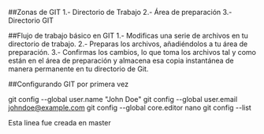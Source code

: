 ##Zonas de GIT
1.- Directorio de Trabajo
2.- Área de preparación
3.- Directorio GIT

##Flujo de trabajo básico en GIT
1.- Modificas una serie de archivos en tu directorio de trabajo.
2.- Preparas los archivos, añadiéndolos a tu área de preparación.
3.- Confirmas los cambios, lo que toma los archivos tal y como están en el área de preparación y almacena esa copia instantánea de manera permanente en tu directorio de Git.

##Configurando GIT por primera vez

git config --global user.name "John Doe"
git config --global user.email johndoe@example.com
git config --global core.editor nano
git config --list

Esta linea fue creada en master